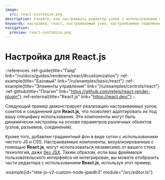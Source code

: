 ```yaml
---
image:
  src: react-customize.png
description: Узнайте, как настраивать редактор узлов с использованием специальных компонентов в React.js. В этом примере представлены ресурсы, которые помогут вам создать настраиваемый редактор, адаптированный под ваши конкретные потребности.
keywords: настройка, react, настраиваемый узел, настраиваемое подключение, настраиваемый сокет
navigation:
  preview: react-customize.png
---
```


# Настройка для React.js

::references
:ref-guide{title="Гайд" link="/ru/docs/guides/renderers/react/#customization"}
:ref-example{title="Базовый" link="/ru/examples/basic/react"}
:ref-example{title="Элементы управления" link="/ru/examples/controls/react"}
:ref-github{title="Плагин" link="https://github.com/retejs/react-render-plugin"}
:ref-external{title="React.js" link="https://react.dev/"}
::

Следующий пример демонстрирует реализацию настраиваемых узлов, сокетов и соединений для **React.js**, что позволяет адаптировать их под вашу специфику использования. Эти компоненты могут быть динамически настроены на основе параметров различных объектов (узлов, разъемов, соединений).

Кроме того, добавлен градиентный фон в виде сетки с использованием чистого JS и CSS. Настраиваемые компоненты, визуализированные с помощью **React.js**, могут использоваться независимо от вашего стека технологий, даже [без JSX](https://react.dev/reference/react/createElement). Таким образом, если ваш фреймворк пользовательского интерфейса не интегрирован, вы можете отобразить части редактора с использованием **React.js**, используя этот пример.

:example{id="rete-js-v2-custom-node-jpwdh3" module="/src/editor.ts"}
